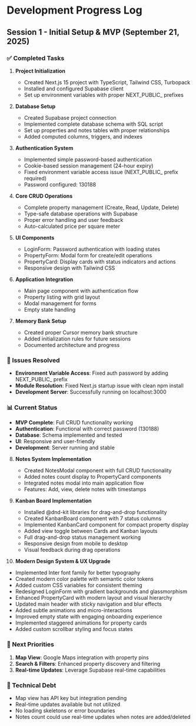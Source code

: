 # Development Progress Log

## Session 1 - Initial Setup & MVP (September 21, 2025)

### ✅ Completed Tasks
1. **Project Initialization**
   - Created Next.js 15 project with TypeScript, Tailwind CSS, Turbopack
   - Installed and configured Supabase client
   - Set up environment variables with proper NEXT_PUBLIC_ prefixes

2. **Database Setup**
   - Created Supabase project connection
   - Implemented complete database schema with SQL script
   - Set up properties and notes tables with proper relationships
   - Added computed columns, triggers, and indexes

3. **Authentication System**
   - Implemented simple password-based authentication
   - Cookie-based session management (24-hour expiry)
   - Fixed environment variable access issue (NEXT_PUBLIC_ prefix required)
   - Password configured: 130188

4. **Core CRUD Operations**
   - Complete property management (Create, Read, Update, Delete)
   - Type-safe database operations with Supabase
   - Proper error handling and user feedback
   - Auto-calculated price per square meter

5. **UI Components**
   - LoginForm: Password authentication with loading states
   - PropertyForm: Modal form for create/edit operations
   - PropertyCard: Display cards with status indicators and actions
   - Responsive design with Tailwind CSS

6. **Application Integration**
   - Main page component with authentication flow
   - Property listing with grid layout
   - Modal management for forms
   - Empty state handling

7. **Memory Bank Setup**
   - Created proper Cursor memory bank structure
   - Added initialization rules for future sessions
   - Documented architecture and progress

### 🐛 Issues Resolved
- **Environment Variable Access**: Fixed auth password by adding NEXT_PUBLIC_ prefix
- **Module Resolution**: Fixed Next.js startup issue with clean npm install
- **Development Server**: Successfully running on localhost:3000

### 📊 Current Status
- **MVP Complete**: Full CRUD functionality working
- **Authentication**: Functional with correct password (130188)
- **Database**: Schema implemented and tested
- **UI**: Responsive and user-friendly
- **Development**: Server running and stable

8. **Notes System Implementation**
   - Created NotesModal component with full CRUD functionality
   - Added notes count display to PropertyCard components
   - Integrated notes modal into main application flow
   - Features: Add, view, delete notes with timestamps

9. **Kanban Board Implementation**
   - Installed @dnd-kit libraries for drag-and-drop functionality
   - Created KanbanBoard component with 7 status columns
   - Implemented KanbanCard component for compact property display
   - Added view toggle between Cards and Kanban layouts
   - Full drag-and-drop status management working
   - Responsive design from mobile to desktop
   - Visual feedback during drag operations

10. **Modern Design System & UX Upgrade**
   - Implemented Inter font family for better typography
   - Created modern color palette with semantic color tokens
   - Added custom CSS variables for consistent theming
   - Redesigned LoginForm with gradient backgrounds and glassmorphism
   - Enhanced PropertyCard with modern layout and visual hierarchy
   - Updated main header with sticky navigation and blur effects
   - Added subtle animations and micro-interactions
   - Improved empty state with engaging onboarding experience
   - Implemented staggered animations for property cards
   - Added custom scrollbar styling and focus states

### 🎯 Next Priorities
1. **Map View**: Google Maps integration with property pins
2. **Search & Filters**: Enhanced property discovery and filtering
3. **Real-time Updates**: Leverage Supabase real-time capabilities

### 🔧 Technical Debt
- Map view has API key but integration pending
- Real-time updates available but not utilized
- No loading skeletons or error boundaries
- Notes count could use real-time updates when notes are added/deleted